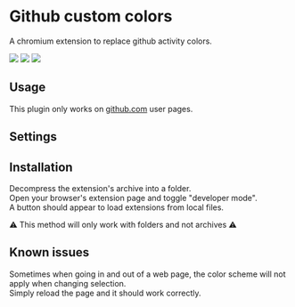 # Github custom colors

A chromium extension to replace github activity colors.

![](https://img.shields.io/badge/Opera_GX-Supprted-green)
![](https://img.shields.io/badge/Chrome-Untested-yellow)
![](https://img.shields.io/badge/Firefox-Untested-yellow)

## Usage

This plugin only works on [github.com](https://github.com) user pages.

<!-- When not on the mentioned page, the plugin will display the following message : -->

## Settings

<!--  -->

## Installation

Decompress the extension's archive into a folder.\
Open your browser's extension page and toggle "developer mode".\
A button should appear to load extensions from local files.

⚠️ This method will only work with folders and not archives ⚠️

## Known issues

Sometimes when going in and out of a web page, the color scheme will not apply when changing selection.\
Simply reload the page and it should work correctly.